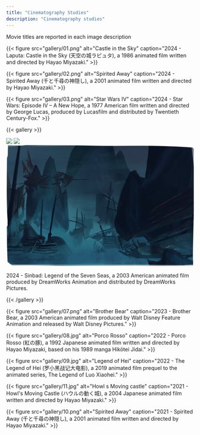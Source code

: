 ```yaml
---
title: "Cinematography Studies"
description: "Cinematography studies"
---
```


Movie titles are reported in each image description

{{< figure
    src="gallery/01.png"
    alt="Castle in the Sky"
    caption="2024 - Laputa: Castle in the Sky (天空の城ラピュタ), a 1986 animated film written and directed by Hayao Miyazaki."
    >}}

{{< figure
    src="gallery/02.png"
    alt="Spirited Away"
    caption="2024 - Spirited Away (千と千尋の神隠し), a 2001 animated film written and directed by Hayao Miyazaki."
    >}}

{{< figure
    src="gallery/03.png"
    alt="Star Wars IV"
    caption="2024 - Star Wars: Episode IV – A New Hope, a 1977 American film written and directed by George Lucas, produced by Lucasfilm and distributed by Twentieth Century-Fox."
    >}}

{{< gallery >}}
	
  <img src="gallery/04.png" class="grid-w33" />
  <img src="gallery/05.png" class="grid-w33" />
  <img src="gallery/06.png" class="grid-w33" />
  <p>2024 - Sinbad: Legend of the Seven Seas, a 2003 American animated film produced by DreamWorks Animation and distributed by DreamWorks Pictures.</p>
  
{{< /gallery >}}

{{< figure
    src="gallery/07.png"
    alt="Brother Bear"
    caption="2023 - Brother Bear, a 2003 American animated film produced by Walt Disney Feature Animation and released by Walt Disney Pictures."
    >}}


{{< figure
    src="gallery/08.jpg"
    alt="Porco Rosso"
    caption="2022 - Porco Rosso (紅の豚), a 1992 Japanese animated film written and directed by Hayao Miyazaki, based on his 1989 manga Hikōtei Jidai."
    >}}


{{< figure
    src="gallery/09.jpg"
    alt="Legend of Hei"
    caption="2022 - The Legend of Hei (罗小黑战记大电影), a 2019 animated film prequel to the animated series, The Legend of Luo Xiaohei."
    >}}



{{< figure
    src="gallery/11.jpg"
    alt="Howl s Moving castle"
    caption="2021 - Howl's Moving Castle (ハウルの動く城), a 2004 Japanese animated film written and directed by Hayao Miyazaki."
    >}}

{{< figure
    src="gallery/10.png"
    alt="Spirited Away"
    caption="2021 - Spirited Away (千と千尋の神隠し), a 2001 animated film written and directed by Hayao Miyazaki."
    >}}


